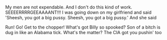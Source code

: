 <p class="intro__text">My men are not expendable. And I don't do this kind of work. SEEEERRRRGEEAAAANT!!! I was going down on my girlfriend and said 'Sheesh, you got a big pussy. Sheesh, you got a big pussy.' And she said</p>

<p class="intro__text">Run! Go! Get to the chopper! What's got Billy so spooked? Son of a bitch is dug in like an Alabama tick. What's the matter? The CIA got you pushin' too </p>
